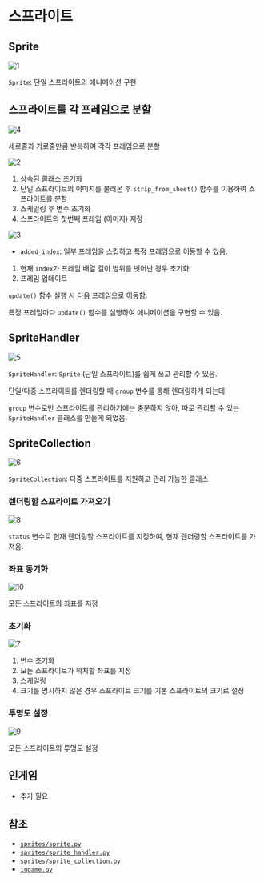 # 스프라이트
## Sprite
![1](../images/sprite_1.png)

`Sprite`: 단일 스프라이트의 애니메이션 구현

## 스프라이트를 각 프레임으로 분할
![4](../images/sprite_4.png)

세로줄과 가로줄만큼 반복하여 각각 프레임으로 분할

![2](../images/sprite_2.png)

1. 상속된 클래스 초기화
2. 단일 스프라이트의 이미지를 불러온 후 `strip_from_sheet()` 함수를 이용하여 스프라이트를 분할
3. 스케일링 후 변수 초기화
4. 스프라이트의 첫번째 프레임 (이미지) 지정

![3](../images/sprite_3.png)

- `added_index`: 일부 프레임을 스킵하고 특정 프레임으로 이동할 수 있음.

1. 현재 `index`가 프레임 배열 길이 범위를 벗어난 경우 초기화
2. 프레임 업데이트

`update()` 함수 실행 시 다음 프레임으로 이동함.

특정 프레임마다 `update()` 함수를 실행하여 애니메이션을 구현할 수 있음.

## SpriteHandler
![5](../images/sprite_5.png)

`SpriteHandler`: `Sprite` (단일 스프라이트)를 쉽게 쓰고 관리할 수 있음.

단일/다중 스프라이트를 렌더링할 때 `group` 변수를 통해 렌더링하게 되는데

`group` 변수로만 스프라이트를 관리하기에는 충분하지 않아,
따로 관리할 수 있는 `SpriteHandler` 클래스를 만들게 되었음.

## SpriteCollection
![6](../images/sprite_6.png)

`SpriteCollection`: 다중 스프라이트를 지원하고 관리 가능한 클래스

### 렌더링할 스프라이트 가져오기
![8](../images/sprite_8.png)

`status` 변수로 현재 렌더링할 스프라이트를 지정하여,
현재 렌더링할 스프라이트를 가져옴.

### 좌표 동기화
![10](../images/sprite_10.png)

모든 스프라이트의 좌표를 지정

### 초기화
![7](../images/sprite_7.png)

1. 변수 초기화
2. 모든 스프라이트가 위치할 좌표를 지정
3. 스케일링
4. 크기를 명시하지 않은 경우 스프라이트 크기를 기본 스프라이트의 크기로 설정

### 투명도 설정
![9](../images/sprite_9.png)

모든 스프라이트의 투명도 설정

## 인게임
- 추가 필요

## 참조
- [`sprites/sprite.py`](../../components/sprites/sprite.py)
- [`sprites/sprite_handler.py`](../../components/sprites/sprite_handler.py)
- [`sprites/sprite_collection.py`](../../components/sprites/sprite_collection.py)
- [`ingame.py`](../../screens/ingame.py)